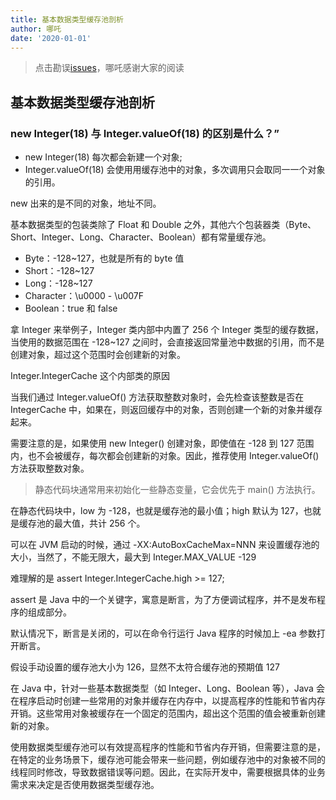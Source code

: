 ```yaml
---
title: 基本数据类型缓存池剖析
author: 哪吒
date: '2020-01-01'
---
```


> 点击勘误[issues](https://github.com/webVueBlog/JavaPlusDoc/issues)，哪吒感谢大家的阅读


## 基本数据类型缓存池剖析

### new Integer(18) 与 Integer.valueOf(18) 的区别是什么？”

- new Integer(18) 每次都会新建一个对象;
- Integer.valueOf(18) 会使⽤用缓存池中的对象，多次调用只会取同⼀一个对象的引用。

new 出来的是不同的对象，地址不同。

基本数据类型的包装类除了 Float 和 Double 之外，其他六个包装器类（Byte、Short、Integer、Long、Character、Boolean）都有常量缓存池。

- Byte：-128~127，也就是所有的 byte 值
- Short：-128~127
- Long：-128~127
- Character：\u0000 - \u007F
- Boolean：true 和 false

拿 Integer 来举例子，Integer 类内部中内置了 256 个 Integer 类型的缓存数据，当使用的数据范围在 -128~127 之间时，会直接返回常量池中数据的引用，而不是创建对象，超过这个范围时会创建新的对象。

Integer.IntegerCache 这个内部类的原因

当我们通过 Integer.valueOf() 方法获取整数对象时，会先检查该整数是否在 IntegerCache 中，如果在，则返回缓存中的对象，否则创建一个新的对象并缓存起来。

需要注意的是，如果使用 new Integer() 创建对象，即使值在 -128 到 127 范围内，也不会被缓存，每次都会创建新的对象。因此，推荐使用 Integer.valueOf() 方法获取整数对象。

> 静态代码块通常用来初始化一些静态变量，它会优先于 main() 方法执行。

在静态代码块中，low 为 -128，也就是缓存池的最小值；high 默认为 127，也就是缓存池的最大值，共计 256 个。

可以在 JVM 启动的时候，通过 -XX:AutoBoxCacheMax=NNN 来设置缓存池的大小，当然了，不能无限大，最大到 Integer.MAX_VALUE -129

难理解的是 assert Integer.IntegerCache.high >= 127;

assert 是 Java 中的一个关键字，寓意是断言，为了方便调试程序，并不是发布程序的组成部分。

默认情况下，断言是关闭的，可以在命令行运行 Java 程序的时候加上 -ea 参数打开断言。

假设手动设置的缓存池大小为 126，显然不太符合缓存池的预期值 127

在 Java 中，针对一些基本数据类型（如 Integer、Long、Boolean 等），Java 会在程序启动时创建一些常用的对象并缓存在内存中，以提高程序的性能和节省内存开销。这些常用对象被缓存在一个固定的范围内，超出这个范围的值会被重新创建新的对象。

使用数据类型缓存池可以有效提高程序的性能和节省内存开销，但需要注意的是，在特定的业务场景下，缓存池可能会带来一些问题，例如缓存池中的对象被不同的线程同时修改，导致数据错误等问题。因此，在实际开发中，需要根据具体的业务需求来决定是否使用数据类型缓存池。
